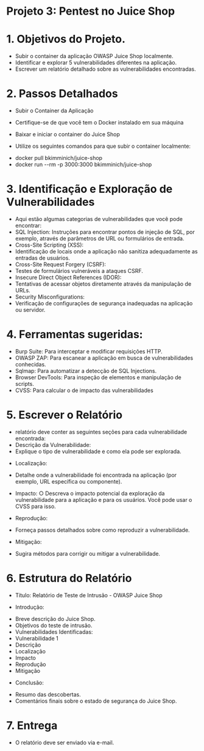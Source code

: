 # Projeto 3: Pentest no Juice Shop

# 1. Objetivos do Projeto.

* Subir o container da aplicação OWASP Juice Shop localmente.
* Identificar e explorar 5 vulnerabilidades diferentes na aplicação.
* Escrever um relatório detalhado sobre as vulnerabilidades encontradas.

# 2. Passos Detalhados
* Subir o Container da Aplicação
* Certifique-se de que você tem o Docker instalado em sua máquina
* Baixar e iniciar o container do Juice Shop

* Utilize os seguintes comandos para que subir o container localmente:
- docker pull bkimminich/juice-shop
- docker run --rm -p 3000:3000 bkimminich/juice-shop

# 3. Identificação e Exploração de Vulnerabilidades

- Aqui estão algumas categorias de vulnerabilidades que você pode encontrar:
- SQL Injection: Instruções para encontrar pontos de injeção de SQL, por exemplo, através de
parâmetros de URL ou formulários de entrada.
- Cross-Site Scripting (XSS):
- Identificação de locais onde a aplicação não sanitiza adequadamente as
entradas de usuários.
- Cross-Site Request Forgery (CSRF):
- Testes de formulários vulneráveis a ataques CSRF.
- Insecure Direct Object References (IDOR):
- Tentativas de acessar objetos diretamente através da manipulação de URLs.
- Security Misconfigurations:
- Verificação de configurações de segurança inadequadas na aplicação ou
servidor.

# 4. Ferramentas sugeridas:
- Burp Suite: Para interceptar e modificar requisições HTTP.
- OWASP ZAP: Para escanear a aplicação em busca de vulnerabilidades conhecidas.
- Sqlmap: Para automatizar a detecção de SQL Injections.
- Browser DevTools: Para inspeção de elementos e manipulação de scripts.
- CVSS: Para calcular o de impacto das vulnerabilidades

# 5. Escrever o Relatório
- relatório deve conter as seguintes seções para cada vulnerabilidade encontrada:
- Descrição da Vulnerabilidade:
- Explique o tipo de vulnerabilidade e como ela pode ser explorada.

* Localização:
- Detalhe onde a vulnerabilidade foi encontrada na aplicação (por exemplo,
URL específica ou componente).

* Impacto:
○ Descreva o impacto potencial da exploração da vulnerabilidade para a
aplicação e para os usuários. Você pode usar o CVSS para isso.

* Reprodução:
- Forneça passos detalhados sobre como reproduzir a vulnerabilidade.

* Mitigação:
- Sugira métodos para corrigir ou mitigar a vulnerabilidade.

# 6. Estrutura do Relatório
  
  * Título: Relatório de Teste de Intrusão - OWASP Juice Shop

* Introdução:
- Breve descrição do Juice Shop.
- Objetivos do teste de intrusão.
- Vulnerabilidades Identificadas:
- Vulnerabilidade 1
- Descrição
- Localização
- Impacto
- Reprodução
- Mitigação

*  Conclusão:
- Resumo das descobertas.
- Comentários finais sobre o estado de segurança do Juice Shop.

# 7. Entrega

* O relatório deve ser enviado via e-mail.